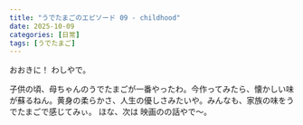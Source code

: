 ```yaml
---
title: "うでたまごのエピソード 09 - childhood"
date: 2025-10-09
categories: [日常]
tags: [うでたまご]
---
```


おおきに！ わしやで。

子供の頃、母ちゃんのうでたまごが一番やったわ。今作ってみたら、懐かしい味が蘇るねん。黄身の柔らかさ、人生の優しさみたいや。みんなも、家族の味をうでたまごで感じてみぃ。 ほな、次は 映画のの話やで～。

